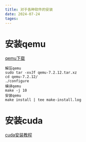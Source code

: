 ```yaml
---
title: 对于各种软件的安装
date: 2024-07-24
tages:
---
```


# 安装qemu
[qemu下载](https://www.qemu.org/download/)
```
解压qemu
sudo tar -xvJf qemu-7.2.12.tar.xz
cd qemu-7.2.12/
./configure
编译qemu
make -j 10
安装qemu
make install | tee make-install.log
```

# 安装cuda
[cuda安装教程](https://zhuanlan.zhihu.com/p/644960969)
